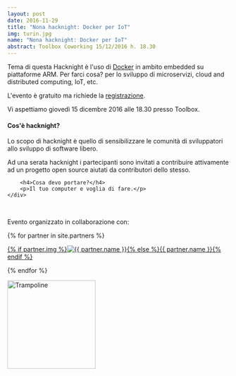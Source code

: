 ```yaml
---
layout: post
date: 2016-11-29
title: "Nona hacknight: Docker per IoT"
img: turin.jpg
name: "Nona hacknight: Docker per IoT"
abstract: Toolbox Coworking 15/12/2016 h. 18.30
---
```


<div class="row">
    <div class="col-lg-12">
        <p>Tema di questa Hacknight è l'uso di <a href="http://docker.io">Docker</a> in ambito embedded su piattaforme ARM. Per farci cosa? per lo sviluppo di microservizi, cloud and distributed computing, IoT, etc.</p>
        <p>L'evento è gratuito ma richiede la <a target="_blank" href="https://www.eventbrite.com/e/biglietti-torino-hacknight-docker-per-iot-29796192213">registrazione</a>.</p>
        <p>Vi aspettiamo giovedì 15 dicembre 2016 alle 18.30 presso Toolbox.</p>
    </div>
</div>

<div class="row">
    <div class="col-lg-12">
        <h4>Cos'è hacknight?</h4>
        <p>Lo scopo di hacknight è quello di sensibilizzare le comunità di sviluppatori allo sviluppo di software libero.</p>
        <p>Ad una serata hacknight i partecipanti sono invitati a contribuire attivamente ad un progetto open source aiutati da contributori dello stesso.</p>

        <h4>Cosa devo portare?</h4>
        <p>Il tuo computer e voglia di fare.</p>
    </div>
</div>

<div class="row">
    <div class="col-lg-12">
        <p><br></p>
        <p>Evento organizzato in collaborazione con:</p>
        {% for partner in site.partners %}
            <p><a href="{{ partner.url }}" target="_blank">{% if partner.img %}<img src="{{ partner.img }}" alt="{{ partner.name }}">{% else %}{{ partner.name }}{% endif %}</a></p>
        {% endfor %}
        <p><a href="http://trampolineup.com" target="_blank"><img width="200px" src="http://i.imgur.com/7qftAxD.png" alt="Trampoline"></a></p>
    </div>
</div>
